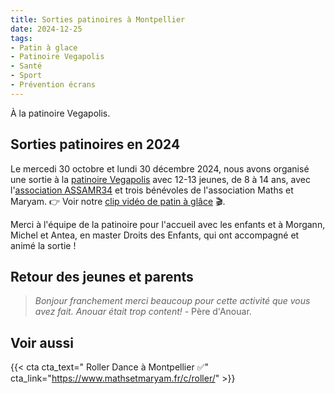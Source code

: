 ```yaml
---
title: Sorties patinoires à Montpellier
date: 2024-12-25
tags:
- Patin à glace
- Patinoire Vegapolis
- Santé
- Sport
- Prévention écrans
---
```


À la patinoire Vegapolis.

<!--more-->

## Sorties patinoires en 2024

Le mercedi 30 octobre et lundi 30 décembre 2024, nous avons organisé une sortie à la [patinoire Vegapolis](https://www.vegapolis.fr/) avec 12-13 jeunes, de 8 à 14 ans, avec l'[association ASSAMR34](https://assamr34.fr/) et trois bénévoles de l'association Maths et Maryam. 👉 Voir notre [clip vidéo de patin à glâce](https://www.mathsetmaryam.fr/media/patinoire-2024.mp4) 🎬.

<!--
{{< video src="patinoire-2024.mp4" controls="yes" >}}
-->

Merci à l'équipe de la patinoire pour l'accueil avec les enfants et à Morgann, Michel et Antea, en master Droits des Enfants, qui ont accompagné et animé la sortie !

## Retour des jeunes et parents

> _Bonjour franchement merci beaucoup pour cette activité que vous avez fait. Anouar était trop content!_ - Père d'Anouar.

## Voir aussi

{{< cta cta_text=" Roller Dance à Montpellier ✅" cta_link="https://www.mathsetmaryam.fr/c/roller/" >}}
